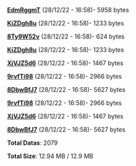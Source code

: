 [**EdmRggmT**](/data/EdmRggmT.txt) (28/12/22 - 16:58)- 5958 bytes

[**KiZDgh8u**](/data/KiZDgh8u.txt) (28/12/22 - 16:58)- 1233 bytes

[**8Ty9W52v**](/data/8Ty9W52v.txt) (28/12/22 - 16:58)- 624 bytes

[**KiZDgh8u**](/data/KiZDgh8u.txt) (28/12/22 - 16:58)- 1233 bytes

[**XjVJZ5d6**](/data/XjVJZ5d6.txt) (28/12/22 - 16:58)- 1467 bytes

[**9rvfTi98**](/data/9rvfTi98.txt) (28/12/22 - 16:58)- 2966 bytes

[**8DbwBfJ7**](/data/8DbwBfJ7.txt) (28/12/22 - 16:58)- 5627 bytes

[**9rvfTi98**](/data/9rvfTi98.txt) (28/12/22 - 16:58)- 2966 bytes

[**XjVJZ5d6**](/data/XjVJZ5d6.txt) (28/12/22 - 16:58)- 1467 bytes

[**8DbwBfJ7**](/data/8DbwBfJ7.txt) (28/12/22 - 16:58)- 5627 bytes

**Total Datas**: 2079

**Total Size**: 12.94 MB / 12.9 MB